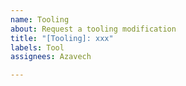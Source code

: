 ```yaml
---
name: Tooling
about: Request a tooling modification
title: "[Tooling]: xxx"
labels: Tool
assignees: Azavech

---
```



